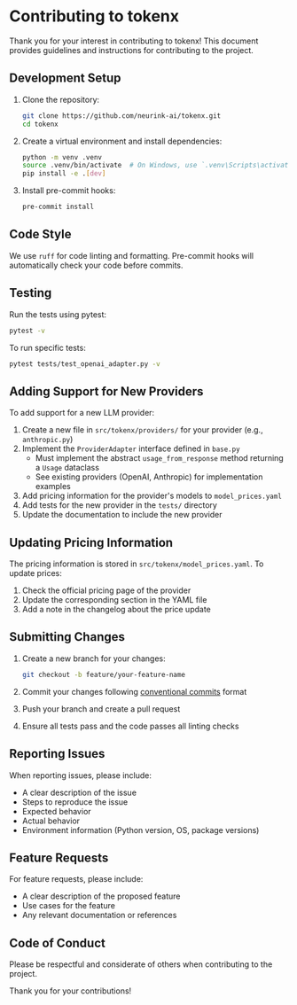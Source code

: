 # Contributing to tokenx

Thank you for your interest in contributing to tokenx! This document provides guidelines and instructions for contributing to the project.

## Development Setup

1. Clone the repository:
   ```bash
   git clone https://github.com/neurink-ai/tokenx.git
   cd tokenx
   ```

2. Create a virtual environment and install dependencies:
   ```bash
   python -m venv .venv
   source .venv/bin/activate  # On Windows, use `.venv\Scripts\activate`
   pip install -e .[dev]
   ```

3. Install pre-commit hooks:
   ```bash
   pre-commit install
   ```

## Code Style

We use `ruff` for code linting and formatting. Pre-commit hooks will automatically check your code before commits.

## Testing

Run the tests using pytest:

```bash
pytest -v
```

To run specific tests:

```bash
pytest tests/test_openai_adapter.py -v
```

## Adding Support for New Providers

To add support for a new LLM provider:

1. Create a new file in `src/tokenx/providers/` for your provider (e.g., `anthropic.py`)
2. Implement the `ProviderAdapter` interface defined in `base.py`
   - Must implement the abstract `usage_from_response` method returning a `Usage` dataclass
   - See existing providers (OpenAI, Anthropic) for implementation examples
3. Add pricing information for the provider's models to `model_prices.yaml`
4. Add tests for the new provider in the `tests/` directory
5. Update the documentation to include the new provider

## Updating Pricing Information

The pricing information is stored in `src/tokenx/model_prices.yaml`. To update prices:

1. Check the official pricing page of the provider
2. Update the corresponding section in the YAML file
3. Add a note in the changelog about the price update

## Submitting Changes

1. Create a new branch for your changes:
   ```bash
   git checkout -b feature/your-feature-name
   ```

2. Commit your changes following [conventional commits](https://www.conventionalcommits.org/) format

3. Push your branch and create a pull request

4. Ensure all tests pass and the code passes all linting checks

## Reporting Issues

When reporting issues, please include:

- A clear description of the issue
- Steps to reproduce the issue
- Expected behavior
- Actual behavior
- Environment information (Python version, OS, package versions)

## Feature Requests

For feature requests, please include:

- A clear description of the proposed feature
- Use cases for the feature
- Any relevant documentation or references

## Code of Conduct

Please be respectful and considerate of others when contributing to the project.

Thank you for your contributions!